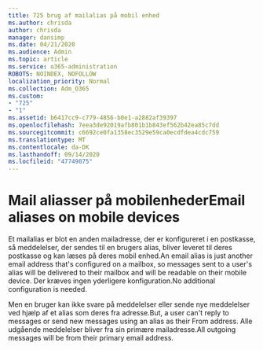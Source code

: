 ```yaml
---
title: 725 brug af mailalias på mobil enhed
ms.author: chrisda
author: chrisda
manager: dansimp
ms.date: 04/21/2020
ms.audience: Admin
ms.topic: article
ms.service: o365-administration
ROBOTS: NOINDEX, NOFOLLOW
localization_priority: Normal
ms.collection: Adm_O365
ms.custom:
- "725"
- "1"
ms.assetid: b6417cc9-c779-4856-b0e1-a2882af39397
ms.openlocfilehash: 7eea3de92019afb801b1b843ef562b42ea85c7dd
ms.sourcegitcommit: c6692ce0fa1358ec3529e59ca0ecdfdea4cdc759
ms.translationtype: MT
ms.contentlocale: da-DK
ms.lasthandoff: 09/14/2020
ms.locfileid: "47749075"
---
```

# <a name="email-aliases-on-mobile-devices"></a><span data-ttu-id="85b40-102">Mail aliasser på mobilenheder</span><span class="sxs-lookup"><span data-stu-id="85b40-102">Email aliases on mobile devices</span></span>

<span data-ttu-id="85b40-103">Et mailalias er blot en anden mailadresse, der er konfigureret i en postkasse, så meddelelser, der sendes til en brugers alias, bliver leveret til deres postkasse og kan læses på deres mobil enhed.</span><span class="sxs-lookup"><span data-stu-id="85b40-103">An email alias is just another email address that's configured on a mailbox, so messages sent to a user's alias will be delivered to their mailbox and will be readable on their mobile device.</span></span> <span data-ttu-id="85b40-104">Der kræves ingen yderligere konfiguration.</span><span class="sxs-lookup"><span data-stu-id="85b40-104">No additional configuration is needed.</span></span>

<span data-ttu-id="85b40-105">Men en bruger kan ikke svare på meddelelser eller sende nye meddelelser ved hjælp af et alias som deres fra adresse.</span><span class="sxs-lookup"><span data-stu-id="85b40-105">But, a user can't reply to messages or send new messages using an alias as their From address.</span></span> <span data-ttu-id="85b40-106">Alle udgående meddelelser bliver fra sin primære mailadresse.</span><span class="sxs-lookup"><span data-stu-id="85b40-106">All outgoing messages will be from their primary email address.</span></span>
